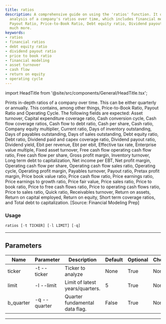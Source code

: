 ```yaml
---
title: ratios
description: A comprehensive guide on using the 'ratios' function. It offers an in-depth
  analysis of a company's ratios over time, which includes financial metrics like
  Payout Ratio, Price-to-Book Ratio, Debt equity ratio, Dividend payout ratio and
  much more.
keywords:
- ratios
- financial ratios
- debt equity ratio
- dividend payout ratio
- price to book ratio
- financial modeling
- asset turnover
- cash flow
- return on equity
- operating cycle
---
```


import HeadTitle from '@site/src/components/General/HeadTitle.tsx';

<HeadTitle title="stocks /fa/ratios - Reference | OpenBB Terminal Docs" />

Prints in-depth ratios of a company over time. This can be either quarterly or annually. This contains, among other things, Price-to-Book Ratio, Payout Ratio and Operating Cycle. The following fields are expected: Asset turnover, Capital expenditure coverage ratio, Cash conversion cycle, Cash flow coverage ratios, Cash flow to debt ratio, Cash per share, Cash ratio, Company equity multiplier, Current ratio, Days of inventory outstanding, Days of payables outstanding, Days of sales outstanding, Debt equity ratio, Debt ratio, Dividend paid and capex coverage ratio, Dividend payout ratio, Dividend yield, Ebit per revenue, Ebt per ebit, Effective tax rate, Enterprise value multiple, Fixed asset turnover, Free cash flow operating cash flow ratio, Free cash flow per share, Gross profit margin, Inventory turnover, Long term debt to capitalization, Net income per EBT, Net profit margin, Operating cash flow per share, Operating cash flow sales ratio, Operating cycle, Operating profit margin, Payables turnover, Payout ratio, Pretax profit margin, Price book value ratio, Price cash flow ratio, Price earnings ratio, Price earnings to growth ratio, Price fair value, Price sales ratio, Price to book ratio, Price to free cash flows ratio, Price to operating cash flows ratio, Price to sales ratio, Quick ratio, Receivables turnover, Return on assets, Return on capital employed, Return on equity, Short term coverage ratios, and Total debt to capitalization. [Source: Financial Modeling Prep]

### Usage

```python wordwrap
ratios [-t TICKER] [-l LIMIT] [-q]
```

---

## Parameters

| Name | Parameter | Description | Default | Optional | Choices |
| ---- | --------- | ----------- | ------- | -------- | ------- |
| ticker | -t  --ticker | Ticker to analyze | None | True | None |
| limit | -l  --limit | Limit of latest years/quarters. | 5 | True | None |
| b_quarter | -q  --quarter | Quarter fundamental data flag. | False | True | None |

---
